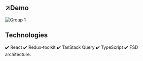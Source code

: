 ## ↗️Demo

![Group 1](https://github.com/user-attachments/assets/1b0ef1ca-dbed-474d-b177-d0f250a9c75c)

## Technologies 
✔️ React
✔️ Redux-toolkit
✔️ TanStack Query
✔️ TypeScript
✔️ FSD architecture.
